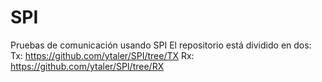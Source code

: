 # SPI
Pruebas de comunicación usando SPI
El repositorio está dividido en dos:
Tx: https://github.com/ytaler/SPI/tree/TX
Rx: https://github.com/ytaler/SPI/tree/RX
